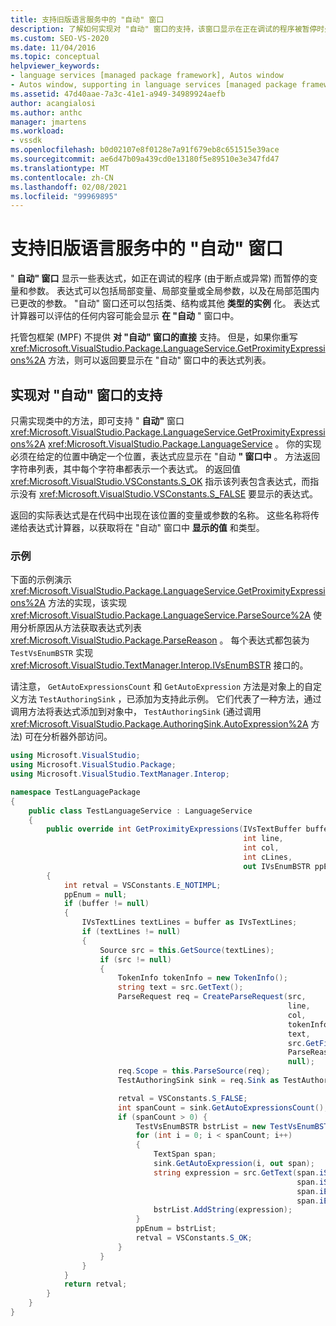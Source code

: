 ```yaml
---
title: 支持旧版语言服务中的 "自动" 窗口
description: 了解如何实现对 "自动" 窗口的支持，该窗口显示在正在调试的程序被暂停时处于范围内的表达式。
ms.custom: SEO-VS-2020
ms.date: 11/04/2016
ms.topic: conceptual
helpviewer_keywords:
- language services [managed package framework], Autos window
- Autos window, supporting in language services [managed package framework]
ms.assetid: 47d40aae-7a3c-41e1-a949-34989924aefb
author: acangialosi
ms.author: anthc
manager: jmartens
ms.workload:
- vssdk
ms.openlocfilehash: b0d02107e8f0128e7a91f679eb8c651515e39ace
ms.sourcegitcommit: ae6d47b09a439cd0e13180f5e89510e3e347fd47
ms.translationtype: MT
ms.contentlocale: zh-CN
ms.lasthandoff: 02/08/2021
ms.locfileid: "99969895"
---
```

# <a name="support-for-the-autos-window-in-a-legacy-language-service"></a>支持旧版语言服务中的 "自动" 窗口

" **自动" 窗口** 显示一些表达式，如正在调试的程序 (由于断点或异常) 而暂停的变量和参数。 表达式可以包括局部变量、局部变量或全局参数，以及在局部范围内已更改的参数。 "自动" 窗口还可以包括类、结构或其他 **类型的实例** 化。 表达式计算器可以评估的任何内容可能会显示 **在 "自动** " 窗口中。

 托管包框架 (MPF) 不提供 **对 "自动" 窗口的直接** 支持。 但是，如果你重写 <xref:Microsoft.VisualStudio.Package.LanguageService.GetProximityExpressions%2A> 方法，则可以返回要显示在 "自动" 窗口中的表达式列表。

## <a name="implementing-support-for-the-autos-window"></a>实现对 "自动" 窗口的支持

 只需实现类中的方法，即可支持 " **自动"** 窗口 <xref:Microsoft.VisualStudio.Package.LanguageService.GetProximityExpressions%2A> <xref:Microsoft.VisualStudio.Package.LanguageService> 。 你的实现必须在给定的位置中确定一个位置，表达式应显示在 "自动 **" 窗口中** 。 方法返回字符串列表，其中每个字符串都表示一个表达式。 的返回值 <xref:Microsoft.VisualStudio.VSConstants.S_OK> 指示该列表包含表达式，而指示没有 <xref:Microsoft.VisualStudio.VSConstants.S_FALSE> 要显示的表达式。

 返回的实际表达式是在代码中出现在该位置的变量或参数的名称。 这些名称将传递给表达式计算器，以获取将在 "自动" 窗口中 **显示的值** 和类型。

### <a name="example"></a>示例
 下面的示例演示 <xref:Microsoft.VisualStudio.Package.LanguageService.GetProximityExpressions%2A> 方法的实现，该实现 <xref:Microsoft.VisualStudio.Package.LanguageService.ParseSource%2A> 使用分析原因从方法获取表达式列表 <xref:Microsoft.VisualStudio.Package.ParseReason> 。 每个表达式都包装为 `TestVsEnumBSTR` 实现 <xref:Microsoft.VisualStudio.TextManager.Interop.IVsEnumBSTR> 接口的。

 请注意， `GetAutoExpressionsCount` 和 `GetAutoExpression` 方法是对象上的自定义方法 `TestAuthoringSink` ，已添加为支持此示例。 它们代表了一种方法，通过调用方法将表达式添加到对象中， `TestAuthoringSink` (通过调用 <xref:Microsoft.VisualStudio.Package.AuthoringSink.AutoExpression%2A> 方法) 可在分析器外部访问。

```csharp
using Microsoft.VisualStudio;
using Microsoft.VisualStudio.Package;
using Microsoft.VisualStudio.TextManager.Interop;

namespace TestLanguagePackage
{
    public class TestLanguageService : LanguageService
    {
        public override int GetProximityExpressions(IVsTextBuffer buffer,
                                                    int line,
                                                    int col,
                                                    int cLines,
                                                    out IVsEnumBSTR ppEnum)
        {
            int retval = VSConstants.E_NOTIMPL;
            ppEnum = null;
            if (buffer != null)
            {
                IVsTextLines textLines = buffer as IVsTextLines;
                if (textLines != null)
                {
                    Source src = this.GetSource(textLines);
                    if (src != null)
                    {
                        TokenInfo tokenInfo = new TokenInfo();
                        string text = src.GetText();
                        ParseRequest req = CreateParseRequest(src,
                                                              line,
                                                              col,
                                                              tokenInfo,
                                                              text,
                                                              src.GetFilePath(),
                                                              ParseReason.Autos,
                                                              null);
                        req.Scope = this.ParseSource(req);
                        TestAuthoringSink sink = req.Sink as TestAuthoringSink;

                        retval = VSConstants.S_FALSE;
                        int spanCount = sink.GetAutoExpressionsCount();
                        if (spanCount > 0) {
                            TestVsEnumBSTR bstrList = new TestVsEnumBSTR();
                            for (int i = 0; i < spanCount; i++)
                            {
                                TextSpan span;
                                sink.GetAutoExpression(i, out span);
                                string expression = src.GetText(span.iStartLine,
                                                                span.iStartIndex,
                                                                span.iEndLine,
                                                                span.iEndIndex);
                                bstrList.AddString(expression);
                            }
                            ppEnum = bstrList;
                            retval = VSConstants.S_OK;
                        }
                    }
                }
            }
            return retval;
        }
    }
}
```
